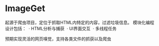 # ImageGet
起源于爬虫项目，定位于抓取HTML内特定的内容，过滤垃圾信息。
模块化编程设计包括：
  · HTML分析与捕获
  · UI界面交互
  · 多线程任务
  
 预期实现灵活的网页嗅觉，支持各类文件的抓获以及爬虫
